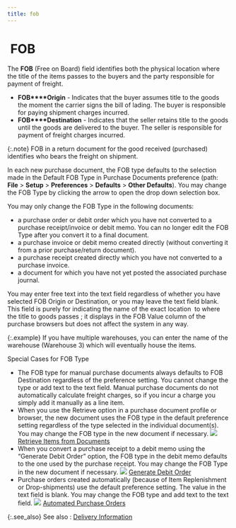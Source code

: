 ```yaml
---
title: fob
---
```


#  FOB


The **FOB** (Free on Board) field  identifies both the physical location where the title of the items passes  to the buyers and the party responsible for payment of freight.

- **FOB****Origin** - Indicates that the buyer  assumes title to the goods the moment the carrier signs the bill of lading.  The buyer is responsible for paying shipment charges incurred.
- **FOB****Destination** - Indicates that the  seller retains title to the goods until the goods are delivered to the  buyer. The seller is responsible for payment of freight charges incurred.



{:.note}
FOB in a return document for the good received  (purchased) identifies who bears the freight on shipment.


In each new purchase document, the FOB type defaults to the selection  made in the Default FOB Type in Purchase Documents preference (path: **File** > **Setup**  > **Preferences** > **Defaults**  > **Other Defaults**). You may  change the FOB Type by clicking the arrow to open the drop down selection  box.


You may only change the FOB Type in the following documents:

- a purchase  order or debit order which you have not converted to a purchase receipt/invoice  or debit memo. You can no longer edit the FOB Type after you convert it  to a final document.
- a purchase  invoice or debit memo created directly (without converting it from a prior  purchase/return document).
- a purchase  receipt created directly which you have not converted to a purchase invoice.
- a document  for which you have not yet posted the associated purchase journal.



You may enter free text into the text field regardless of whether you  have selected FOB Origin or Destination, or you may leave the text field  blank. This field is purely for indicating the name of the exact location   to where  the title to goods passes ; it displays in the FOB Value column of the  purchase browsers but does not affect the system in any way.


{:.example}
If you have multiple warehouses, you can enter the name of the warehouse  (Warehouse 3) which will eventually house the items.


Special Cases for FOB Type

- The FOB type  for manual purchase documents always defaults to FOB Destination regardless  of the preference setting. You cannot change the type or add text to the  text field. Manual purchase documents do not automatically calculate freight  charges, so if you incur a charge you simply add it manually as a line  item.
- When you use  the Retrieve option in a purchase document profile or browser, the new  document uses the FOB type in the default preference setting regardless  of the type selected in the individual document(s). You may change the  FOB type in the new document if necessary.
![]({{site.pp_baseurl}}/img/lens.gif)[Retrieve  Items from Documents]({{site.pp_baseurl}}/purc-proc/doc-profile/contents/item-info/details/add-retrieve-items/retrieving_items_from_documents.html)
- When you convert  a purchase receipt to a debit memo using the “Generate Debit Order” option,  the FOB type in the debit memo defaults to the one used by the purchase  receipt. You may change the FOB Type in the new document if necessary.
![]({{site.pp_baseurl}}/img/lens.gif) [Generate Debit Order]({{site.pp_baseurl}}/purc-proc/prs/pr-processes/generate-debit-orders/generate_debit_order.html)
- Purchase orders  created automatically (because of Item Replenishment or Drop-shipments)  use the default preference setting. The value in the text field is blank.  You may change the FOB type and add text to the text field.
![]({{site.pp_baseurl}}/img/lens.gif) [Automated  Purchase Orders]({{site.pp_baseurl}}/purc-proc/pos/create-po/auto-generate-po/automatically_generating_purchase_orders.html)



{:.see_also}
See also
: [Delivery Information]({{site.pp_baseurl}}/purc-proc/doc-profile/contents/tabs/details/delivery-information/delivery_information.html)
